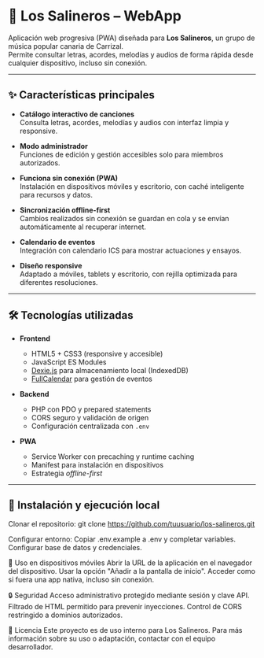 # 🎵 Los Salineros – WebApp

Aplicación web progresiva (PWA) diseñada para **Los Salineros**, un grupo de música popular canaria de Carrizal.  
Permite consultar letras, acordes, melodías y audios de forma rápida desde cualquier dispositivo, incluso sin conexión.

---

## ✨ Características principales

- **Catálogo interactivo de canciones**  
  Consulta letras, acordes, melodías y audios con interfaz limpia y responsive.

- **Modo administrador**  
  Funciones de edición y gestión accesibles solo para miembros autorizados.

- **Funciona sin conexión (PWA)**  
  Instalación en dispositivos móviles y escritorio, con caché inteligente para recursos y datos.

- **Sincronización offline-first**  
  Cambios realizados sin conexión se guardan en cola y se envían automáticamente al recuperar internet.

- **Calendario de eventos**  
  Integración con calendario ICS para mostrar actuaciones y ensayos.

- **Diseño responsive**  
  Adaptado a móviles, tablets y escritorio, con rejilla optimizada para diferentes resoluciones.

---

## 🛠️ Tecnologías utilizadas

- **Frontend**  
  - HTML5 + CSS3 (responsive y accesible)  
  - JavaScript ES Modules  
  - [Dexie.js](https://dexie.org/) para almacenamiento local (IndexedDB)  
  - [FullCalendar](https://fullcalendar.io/) para gestión de eventos

- **Backend**  
  - PHP con PDO y prepared statements  
  - CORS seguro y validación de origen  
  - Configuración centralizada con `.env`

- **PWA**  
  - Service Worker con precaching y runtime caching  
  - Manifest para instalación en dispositivos  
  - Estrategia *offline-first*  

---

## 🚀 Instalación y ejecución local

Clonar el repositorio:
git clone https://github.com/tuusuario/los-salineros.git

Configurar entorno:
Copiar .env.example a .env y completar variables.
Configurar base de datos y credenciales.
   
📱 Uso en dispositivos móviles
Abrir la URL de la aplicación en el navegador del dispositivo.
Usar la opción "Añadir a la pantalla de inicio".
Acceder como si fuera una app nativa, incluso sin conexión.

🔒 Seguridad
Acceso administrativo protegido mediante sesión y clave API.
Filtrado de HTML permitido para prevenir inyecciones.
Control de CORS restringido a dominios autorizados.

📅 Licencia
Este proyecto es de uso interno para Los Salineros.
Para más información sobre su uso o adaptación, contactar con el equipo desarrollador.
